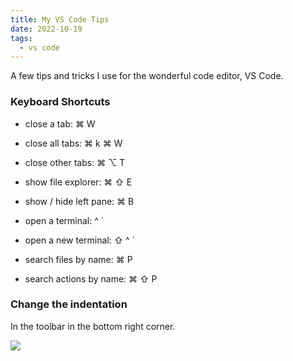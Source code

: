 ```yaml
---
title: My VS Code Tips
date: 2022-10-19
tags:
  - vs code
---
```


A few tips and tricks I use for the wonderful code editor, VS Code.

### Keyboard Shortcuts

- close a tab: ⌘ W

- close all tabs: ⌘ k ⌘ W

- close other tabs: ⌘ ⌥ T

- show file explorer: ⌘ ⇧ E

- show / hide left pane: ⌘ B

- open a terminal: ^ `

- open a new terminal: ⇧ ^ `

- search files by name: ⌘ P

- search actions by name: ⌘ ⇧ P

### Change the indentation

In the toolbar in the bottom right corner.

![](https://s3.us-west-2.amazonaws.com/secure.notion-static.com/e655c596-1040-4dac-b2d3-2c998f9dcc83/Untitled.png?X-Amz-Algorithm=AWS4-HMAC-SHA256&X-Amz-Content-Sha256=UNSIGNED-PAYLOAD&X-Amz-Credential=AKIAT73L2G45EIPT3X45%2F20230112%2Fus-west-2%2Fs3%2Faws4_request&X-Amz-Date=20230112T012932Z&X-Amz-Expires=3600&X-Amz-Signature=13f9213bbe3d29f5a249c42e60aecc81fa16ead15f4d5219e39c44898a1c3818&X-Amz-SignedHeaders=host&x-id=GetObject)

